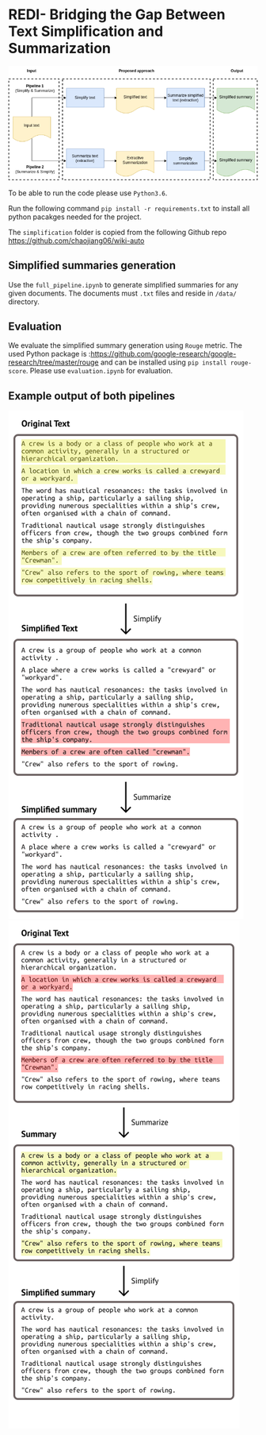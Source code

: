 # REDI- Bridging the Gap Between Text Simplification and Summarization


![Our simplified summary pipeline](	simplified_summary_diagram.png?raw=true "Our simplified summary pipeline")

To be able to run the code please use `Python3.6`.

Run the following command `pip install -r requirements.txt` to install all python pacakges needed for the project.

The `simplification` folder is copied from the following Github repo https://github.com/chaojiang06/wiki-auto


## Simplified summaries generation

Use the `full_pipeline.ipynb` to generate simplified summaries for any given documents. The documents must `.txt` files and reside in `/data/` directory. 


## Evaluation
We evaluate the simplified summary generation using `Rouge` metric. The used Python package is :https://github.com/google-research/google-research/tree/master/rouge and can be installed using `pip install rouge-score`. Please use `evaluation.ipynb` for evaluation.


## Example output of both pipelines
![Pipeline 1 output](	P1-6801.png?raw=true "Pipeline 1 output") ![Pipeline 2 output](	P2-6801.png?raw=true "Pipeline 2 output")
